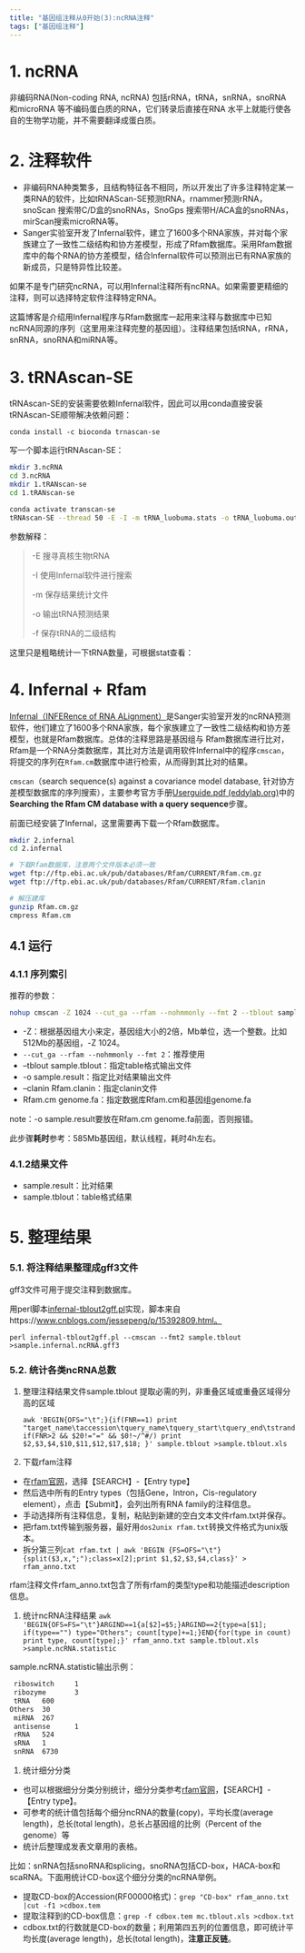 ```yaml
---
title: "基因组注释从0开始(3):ncRNA注释"
tags: ["基因组注释"]
---
```


# 1. ncRNA

非编码RNA(Non-coding RNA, ncRNA) 包括rRNA，tRNA，snRNA，snoRNA 和microRNA 等不编码蛋白质的RNA，它们转录后直接在RNA 水平上就能行使各自的生物学功能，并不需要翻译成蛋白质。

# 2. 注释软件

- 非编码RNA种类繁多，且结构特征各不相同，所以开发出了许多注释特定某一类RNA的软件，比如tRNAScan-SE预测tRNA，rnammer预测rRNA，snoScan 搜索带C/D盒的snoRNAs，SnoGps 搜索带H/ACA盒的snoRNAs，mirScan搜索microRNA等。
- Sanger实验室开发了Infernal软件，建立了1600多个RNA家族，并对每个家族建立了一致性二级结构和协方差模型，形成了Rfam数据库。采用Rfam数据库中的每个RNA的协方差模型，结合Infernal软件可以预测出已有RNA家族的新成员，只是特异性比较差。

如果不是专门研究ncRNA，可以用Infernal注释所有ncRNA。如果需要更精细的注释，则可以选择特定软件注释特定RNA。

这篇博客是介绍用Infernal程序与Rfam数据库一起用来注释与数据库中已知ncRNA同源的序列（这里用来注释完整的基因组）。注释结果包括tRNA，rRNA，snRNA，snoRNA和miRNA等。

# 3. tRNAscan-SE

tRNAscan-SE的安装需要依赖Infernal软件，因此可以用conda直接安装tRNAscan-SE顺带解决依赖问题：

```
conda install -c bioconda trnascan-se
```

写一个脚本运行tRNAscan-SE：

```bash
mkdir 3.ncRNA
cd 3.ncRNA
mkdir 1.tRANscan-se
cd 1.tRANscan-se

conda activate transcan-se
tRNAscan-SE --thread 50 -E -I -m tRNA_luobuma.stats -o tRNA_luobuma.out -f tRNA_luobuma.ss ../../sample.fa
```

参数解释：

> -E 搜寻真核生物tRNA
>
> -I 使用Infernal软件进行搜索
>
> -m 保存结果统计文件
>
> -o 输出tRNA预测结果
>
> -f 保存tRNA的二级结构

这里只是粗略统计一下tRNA数量，可根据stat查看：

# 4. Infernal + Rfam

[Infernal（INFERence of RNA ALignment）](http://eddylab.org/infernal/)是Sanger实验室开发的ncRNA预测软件，他们建立了1600多个RNA家族，每个家族建立了一致性二级结构和协方差模型，也就是Rfam数据库。总体的注释思路是基因组与 Rfam数据库进行比对，Rfam是一个RNA分类数据库，其比对方法是调用软件Infernal中的程序`cmscan`，将提交的序列在`Rfam.cm`数据库中进行检索，从而得到其比对的结果。

`cmscan`（search sequence(s) against a covariance model database, 针对协方差模型数据库的序列搜索），主要参考官方手册[Userguide.pdf (eddylab.org)](http://eddylab.org/infernal/Userguide.pdf)中的**Searching the Rfam CM database with a query sequence**步骤。

前面已经安装了Infernal，这里需要再下载一个Rfam数据库。

```bash
mkdir 2.infernal
cd 2.infernal

# 下载Rfam数据库，注意两个文件版本必须一致
wget ftp://ftp.ebi.ac.uk/pub/databases/Rfam/CURRENT/Rfam.cm.gz
wget ftp://ftp.ebi.ac.uk/pub/databases/Rfam/CURRENT/Rfam.clanin

# 解压建库
gunzip Rfam.cm.gz
cmpress Rfam.cm
```

## 4.1 运行

### 4.1.1 序列索引

推荐的参数：

```bash
nohup cmscan -Z 1024 --cut_ga --rfam --nohmmonly --fmt 2 --tblout sample.tblout -o sample.result --clanin Rfam.clanin Rfam.cm ../..sample.fa &
```

- -Z：根据基因组大小来定，基因组大小的2倍，Mb单位，选一个整数。比如512Mb的基因组，-Z 1024。
- `--cut_ga --rfam --nohmmonly --fmt 2`：推荐使用
- –tblout sample.tblout：指定table格式输出文件
- -o sample.result：指定比对结果输出文件
- –clanin Rfam.clanin：指定clanin文件
- Rfam.cm genome.fa：指定数据库Rfam.cm和基因组genome.fa

note：-o sample.result要放在Rfam.cm genome.fa前面，否则报错。

此步骤**耗时**参考：585Mb基因组，默认线程，耗时4h左右。

### 4.1.2结果文件

- sample.result：比对结果
- sample.tblout：table格式结果

# 5. 整理结果

### 5.1. 将注释结果整理成gff3文件

gff3文件可用于提交注释到数据库。

用perl脚本[infernal-tblout2gff.pl](https://github.com/yanzhongsino/bioscripts/blob/main/saved_scripts/infernal-tblout2gff.pl)实现，脚本来自https://www.cnblogs.com/jessepeng/p/15392809.html。

```
perl infernal-tblout2gff.pl --cmscan --fmt2 sample.tblout >sample.infernal.ncRNA.gff3
```

### 5.2. 统计各类ncRNA总数

1. 整理注释结果文件sample.tblout
   提取必需的列，非重叠区域或重叠区域得分高的区域

   ```shell
   awk 'BEGIN{OFS="\t";}{if(FNR==1) print "target_name\taccession\tquery_name\tquery_start\tquery_end\tstrand\tscore\tEvalue"; if(FNR>2 && $20!="=" && $0!~/^#/) print $2,$3,$4,$10,$11,$12,$17,$18; }' sample.tblout >sample.tblout.xls
   ```

2. 下载rfam注释

- 在[rfam官网](https://rfam.xfam.org/)，选择【SEARCH】-【Entry type】
- 然后选中所有的Entry types（包括Gene，Intron，Cis-regulatory element），点击【Submit】，会列出所有RNA family的注释信息。
- 手动选择所有注释信息，复制，粘贴到新建的空白文本文件rfam.txt并保存。
- 把rfam.txt传输到服务器，最好用`dos2unix rfam.txt`转换文件格式为unix版本。
- 拆分第三列`cat rfam.txt | awk 'BEGIN {FS=OFS="\t"}{split($3,x,";");class=x[2];print $1,$2,$3,$4,class}' > rfam_anno.txt`

rfam注释文件rfam_anno.txt包含了所有rfam的类型type和功能描述description信息。

1. 统计ncRNA注释结果
   `awk 'BEGIN{OFS=FS="\t"}ARGIND==1{a[$2]=$5;}ARGIND==2{type=a[$1]; if(type=="") type="Others"; count[type]+=1;}END{for(type in count) print type, count[type];}' rfam_anno.txt sample.tblout.xls >sample.ncRNA.statistic`

sample.ncRNA.statistic输出示例：

```bash
 riboswitch     1
 ribozyme       3
 tRNA   600
Others  30
 miRNA  267
 antisense      1
 rRNA   524
 sRNA   1
 snRNA  6730
```

1. 统计细分分类

- 也可以根据细分分类分别统计，细分分类参考[rfam官网](https://rfam.xfam.org/)，【SEARCH】-【Entry type】。
- 可参考的统计值包括每个细分ncRNA的数量(copy)，平均长度(average length)，总长(total length)，总长占基因组的比例（Percent of the genome）等
- 统计后整理成发表文章用的表格。

比如：snRNA包括snoRNA和splicing，snoRNA包括CD-box，HACA-box和scaRNA。下面用统计CD-box这个细分分类的ncRNA举例。

- 提取CD-box的Accession(RF00000格式)：`grep "CD-box" rfam_anno.txt |cut -f1 >cdbox.tem`
- 提取注释到的CD-box信息：`grep -f cdbox.tem mc.tblout.xls >cdbox.txt`
- cdbox.txt的行数就是CD-box的数量；利用第四五列的位置信息，即可统计平均长度(average length)，总长(total length)，**注意正反链**。